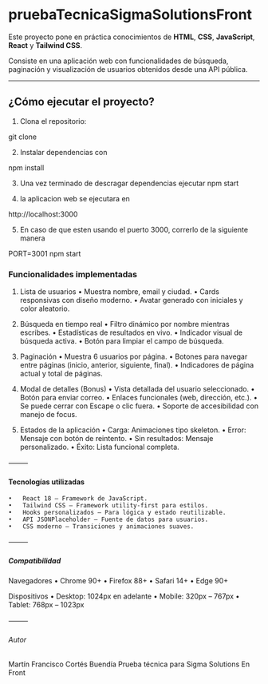 # pruebaTecnicaSigmaSolutionsFront

Este proyecto pone en práctica conocimientos de
 **HTML**, **CSS**, **JavaScript**, **React** y **Tailwind CSS**.  

Consiste en una aplicación web con funcionalidades de búsqueda, paginación y visualización de usuarios obtenidos desde una API pública.

---

##  ¿Cómo ejecutar el proyecto?

1. Clona el repositorio:

git clone 

2. Instalar dependencias con 

 npm install

 3. Una vez terminado de descragar dependencias ejecutar 
 npm start

 4. la aplicacion web se ejecutara en 

 http://localhost:3000

 5. En caso de que esten usando el puerto 3000,
 correrlo de la siguiente manera 

PORT=3001 npm start


###  Funcionalidades implementadas

1. Lista de usuarios
	•	Muestra nombre, email y ciudad.
	•	Cards responsivas con diseño moderno.
	•	Avatar generado con iniciales y color aleatorio.

2. Búsqueda en tiempo real
	•	Filtro dinámico por nombre mientras escribes.
	•	Estadísticas de resultados en vivo.
	•	Indicador visual de búsqueda activa.
	•	Botón para limpiar el campo de búsqueda.

3. Paginación
	•	Muestra 6 usuarios por página.
	•	Botones para navegar entre páginas (inicio, anterior, siguiente, final).
	•	Indicadores de página actual y total de páginas.

4. Modal de detalles (Bonus)
	•	Vista detallada del usuario seleccionado.
	•	Botón para enviar correo.
	•	Enlaces funcionales (web, dirección, etc.).
	•	Se puede cerrar con Escape o clic fuera.
	•	Soporte de accesibilidad con manejo de focus.

5. Estados de la aplicación
	•	Carga: Animaciones tipo skeleton.
	•	Error: Mensaje con botón de reintento.
	•	Sin resultados: Mensaje personalizado.
	•	Éxito: Lista funcional completa.

⸻

#### Tecnologías utilizadas
	•	React 18 – Framework de JavaScript.
	•	Tailwind CSS – Framework utility-first para estilos.
	•	Hooks personalizados – Para lógica y estado reutilizable.
	•	API JSONPlaceholder – Fuente de datos para usuarios.
	•	CSS moderno – Transiciones y animaciones suaves.

⸻

##### Compatibilidad

Navegadores
	•	Chrome 90+
	•	Firefox 88+
	•	Safari 14+
	•	Edge 90+

Dispositivos
	•	Desktop: 1024px en adelante
	•	Mobile: 320px – 767px
	•	Tablet: 768px – 1023px

⸻


###### Autor

Martín Francisco Cortés Buendía
Prueba técnica para Sigma Solutions En Front